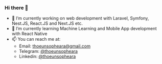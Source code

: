 ### Hi there 👋



- 🔭 I’m currently working on web development with Laravel, Symfony, Nest.JS, React.JS and Next.JS etc.
- 🌱 I’m currently learning Machine Learning and Mobile App development with React Native
- 📫 You can reach me at: 
    - Email: thoeunsopheara@gmail.com
    - Telegram: [@thoeunsopheara](https://t.me/thoeunsopheara)
    - Linkedin: [@thoeunsopheara](https://www.linkedin.com/in/thoeunsopheara)

